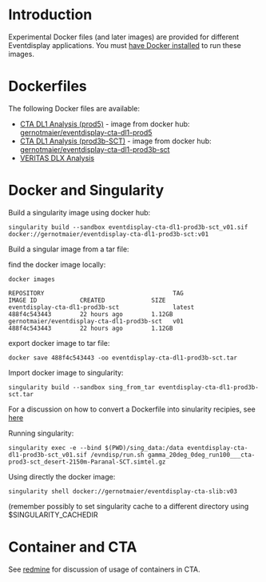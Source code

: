# Introduction

Experimental Docker files (and later images) are provided for different Eventdisplay applications. You must [have Docker installed](https://www.docker.com/community-edition#/download) to run these images.

# Dockerfiles

The following Docker files are available:

- [CTA DL1 Analysis (prod5)](./cta-DL1-prod5) - image from docker hub: [gernotmaier/eventdisplay-cta-dl1-prod5](https://hub.docker.com/r/gernotmaier/eventdisplay-cta-dl1-prod5)
- [CTA DL1 Analysis (prod3b-SCT)](./cta-DL1-prod3b-SCT) - image from docker hub: [gernotmaier/eventdisplay-cta-dl1-prod3b-sct](https://hub.docker.com/r/gernotmaier/eventdisplay-cta-dl1-prod3b-sct)
- [VERITAS DLX Analysis](./vts-DLX)


# Docker and Singularity

Build a singularity image using docker hub:
```
singularity build --sandbox eventdisplay-cta-dl1-prod3b-sct_v01.sif  docker://gernotmaier/eventdisplay-cta-dl1-prod3b-sct:v01
```

Build a singular image from a tar file:

find the docker image locally:
```
docker images

REPOSITORY                                    TAG                 IMAGE ID            CREATED             SIZE
eventdisplay-cta-dl1-prod3b-sct               latest              488f4c543443        22 hours ago        1.12GB
gernotmaier/eventdisplay-cta-dl1-prod3b-sct   v01                 488f4c543443        22 hours ago        1.12GB
```

export docker image to tar file:
```
docker save 488f4c543443 -oo eventdisplay-cta-dl1-prod3b-sct.tar
```

Import docker image to singularity:
```
singularity build --sandbox sing_from_tar eventdisplay-cta-dl1-prod3b-sct.tar
```

For a discussion on how to convert a Dockerfile into sinularity recipies, see [here](https://singularityhub.github.io/singularity-cli/recipes)

Running singularity:
```
singularity exec -e --bind $(PWD)/sing_data:/data eventdisplay-cta-dl1-prod3b-sct_v01.sif /evndisp/run.sh gamma_20deg_0deg_run100___cta-prod3-sct_desert-2150m-Paranal-SCT.simtel.gz
```

Using directly the docker image:
```
singularity shell docker://gernotmaier/eventdisplay-cta-slib:v03
```
(remember possibly to set singularity cache to a different directory using $SINGULARITY_CACHEDIR

# Container and CTA

See [redmine](https://forge.in2p3.fr/projects/cta_dirac/wiki/Notes_on_containers) for discussion of usage of containers in CTA.


